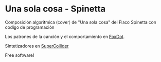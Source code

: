 Una sola cosa - Spinetta
===

Composición algoritmica (cover) de "Una sola cosa" del Flaco Spinetta con codigo de programación

Los patrones de la canción y el comportamiento en [FoxDot](https://github.com/Qirky/FoxDot).

Sintetizadores en [SuperCollider](https://supercollider.github.io/)

Free software!